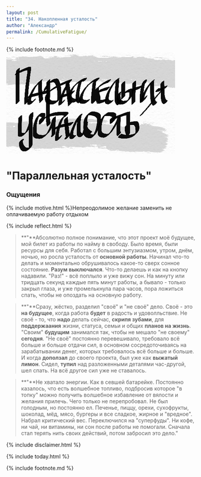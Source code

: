 ```yaml
---
layout: post
title: "34. Накопленная усталость"
author: "Александр"
permalink: /CumulativeFatigue/
---
```

{% include footnote.md %}
!["Усталость на основной работе"](/_img/34.jpg)
# "Параллельная усталость"

### Ощущения
 {% include motive.html %}Непреодолимое желание заменить не оплачиваемую работу отдыхом

{% include reflect.html %}
>**"**Абсолютно полное понимание, что этот проект моё будущее, мой билет из работы по найму в свободу. Было время, были ресурсы для себя. Работал с большим энтузиазмом, утром, днём, ночью, но росла усталость от **основной работы**. Начинал что-то делать и моментально обрушивалось какое-то сверх сонное состояние. **Разум выключался**. Что-то делаешь и как на кнопку надавили. "Раз!" - всё поплыло и уже вижу сон. На минуту или тридцать секунд каждые пять минут работы, а бывало - только закрыл глаза, и уже промелькнула пара часов, пора ложиться спать, чтобы не опоздать на основную работу.

>**"**Сразу, жёстко, разделил "своё" и "не своё" дело. Своё - это **на будущее**, когда работа **будет** в радость и удоволльствие. Не своё - то, что **надо** делать сейчас, **скрипя зубами**, для **поддержаания** жизни, статуса, семьи и общих **планов на жизнь**. "Своим" **будущим** занимался так, чтобы не мешало "не своему" **сегодня**. "Не своё" постоянно перевешивало, требовало всё больше и больше отдачи сил, в основном сосредоточиваясь на зарабатывании денег, которых требовалось всё больше и больше. И когда **доползал** до своего проекта, был уже как **выжатый лимон**. Сидел, **тупил** над разложенными деталями час-другой, шел спать. На всё другое сил уже не ставалось. 

>**"**Не хватало энергии. Как в севшей батарейке. Постоянно казалось, что есть волшебное топливо, подбросив которое "в топку" можно получить волшебное избавление от вялости и желания прилечь. Чего только не перепробовал. Не был голодным, но постоянно ел. Печенье, пиццу, орехи, сухофрукты, шоколад, мёд, мясо, бургеры и все сладкое, жирное и "вредное". Набрал критический вес. Переключился на "суперфуды". Ни кофе, ни чай, ни витамины, ни сон после работы не помогали. Сначала стал терять нить своих действий, потом забросил это дело."  

{% include disclaimer.html %}

{% include today.html %}

{% include footnote.md %}
